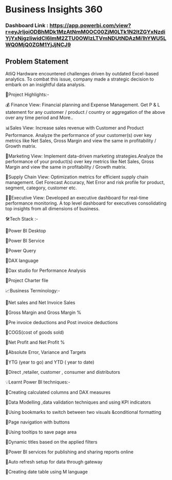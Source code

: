 

# Business Insights 360

### Dashboard Link : https://app.powerbi.com/view?r=eyJrIjoiODBhMDk1MzAtNmM0OC00ZjM0LTk1N2ItZGYxNzdiYjYxNjgzIiwidCI6ImM2ZTU0OWIzLTVmNDUtNDAzMi1hYWU5LWQ0MjQ0ZGM1YjJjNCJ9

## Problem Statement


AtliQ Hardware encountered challenges driven by outdated Excel-based analytics. To combat this issue, company made a strategic decision to embark on an insightful data analysis.

🌟Project Highlights:-

💰 Finance View: Financial planning and Expense Management. 
Get  P & L statement for any customer / product / country or aggregation of the above over any time period and More..

📊Sales View: Increase sales revenue with Customer and Product Performance. Analyze the performance of your customer(s) over key metrics like Net Sales, Gross Margin and view the same in profitability / Growth matrix.

📢Marketing View: Implement data-driven marketing strategies.Analyze the performance of your product(s) over key metrics like Net Sales, Gross Margin and view the same in profitability / Growth matrix.

🚚Supply Chain View: Optimization metrics for efficient supply chain management. Get Forecast Accuracy, Net Error and risk profile for product, segment, category, customer etc.

👨‍💼Executive View: Developed an executive dashboard for real-time performance monitoring. A top level dashboard for executives consolidating top insights from all dimensions of business.

🛠️Tech Stack :-

🔹Power BI Desktop

🔹Power BI Service

🔹Power Query

🔹DAX language

🔹Dax studio for Performance Analysis

🔹Project Charter file

📈Business Terminology:-

🔹Net sales and Net Invoice Sales

🔹Gross Margin and Gross Margin %

🔹Pre invoice deductions and Post invoice deductions

🔹COGS(cost of goods sold)

🔹Net Profit and Net Profit %

🔹Absolute Error, Variance and Targets

🔹YTG (year to go) and YTD ( year to date)

🔹Direct ,retailer, customer , consumer and distributors

💡Learnt Power BI techniques:-

🔹Creating calculated columns and DAX measures

🔹Data Modelling ,data validation techniques and using KPI indicators

🔹Using bookmarks to switch between two visuals &conditional formatting

🔹Page navigation with buttons

🔹Using tooltips to save page area

🔹Dynamic titles based on the applied filters

🔹Power BI services for publishing and sharing reports online

🔹Auto refresh setup for data through gateway

🔹Creating date table using M language


